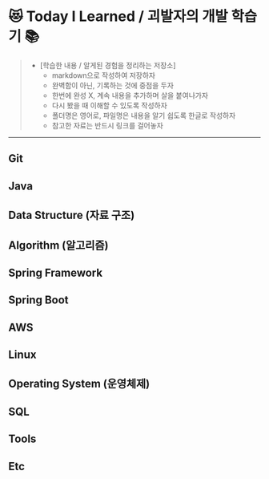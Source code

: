 # 😻 Today I Learned / 괴발자의 개발 학습기 📚

> * [학습한 내용 / 알게된 경험을 정리하는 저장소]
>   - markdown으로 작성하여 저장하자
>   - 완벽함이 아닌, 기록하는 것에 중점을 두자
>   - 한번에 완성 X, 계속 내용을 추가하며 살을 붙여나가자
>   - 다시 봤을 때 이해할 수 있도록 작성하자
>   - 폴더명은 영어로, 파일명은 내용을 알기 쉽도록 한글로 작성하자
>   - 참고한 자료는 반드시 링크를 걸어놓자

---

## Git

## Java

## Data Structure (자료 구조)

## Algorithm (알고리즘)

## Spring Framework

## Spring Boot

## AWS

## Linux

## Operating System (운영체제)

## SQL

## Tools

## Etc
